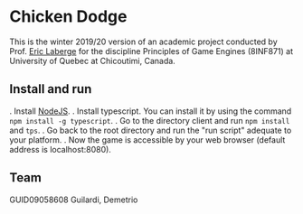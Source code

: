 # Chicken Dodge
This is the winter 2019/20 version of an academic project conducted by Prof. [Eric Laberge](https://github.com/elaberge) for the discipline Principles of Game Engines (8INF871) at University of Quebec at Chicoutimi, Canada.

## Install and run
. Install [NodeJS](https://nodejs.org/en/download/).
. Install typescript. You can install it by using the command `npm install -g typescript`.
. Go to the directory client and run `npm install` and `tps`.
. Go back to the root directory and run the "run script" adequate to your platform.
. Now the game is accessible by your web browser (default address is localhost:8080).

## Team
GUID09058608 Guilardi, Demetrio